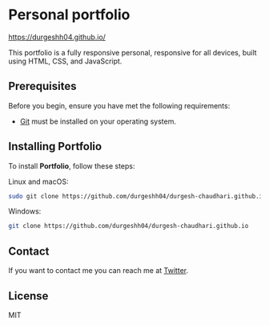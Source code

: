 # Personal portfolio
https://durgeshh04.github.io/

This portfolio is a fully responsive personal, responsive for all devices, built using HTML, CSS, and JavaScript.


## Prerequisites

Before you begin, ensure you have met the following requirements:

* [Git](https://git-scm.com/downloads "Download Git") must be installed on your operating system.

## Installing Portfolio

To install **Portfolio**, follow these steps:

Linux and macOS:

```bash
sudo git clone https://github.com/durgeshh04/durgesh-chaudhari.github.io
```

Windows:

```bash
git clone https://github.com/durgeshh04/durgesh-chaudhari.github.io
```

## Contact

If you want to contact me you can reach me at [Twitter](https://x.com/Durgeshh_04).

## License

MIT
